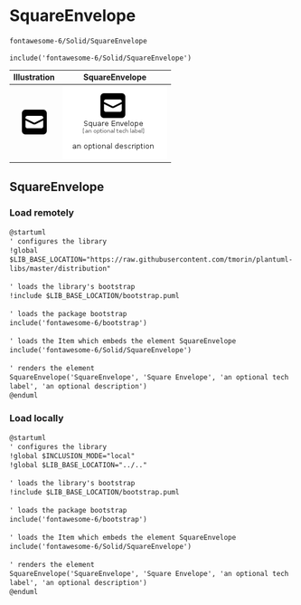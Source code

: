 # SquareEnvelope


```text
fontawesome-6/Solid/SquareEnvelope
```

```text
include('fontawesome-6/Solid/SquareEnvelope')
```



| Illustration | SquareEnvelope |
| :---: | :---: |
| ![illustration for Illustration](../../fontawesome-6/Solid/SquareEnvelope.png) | ![illustration for SquareEnvelope](../../fontawesome-6/Solid/SquareEnvelope.Local.png) |




## SquareEnvelope

### Load remotely
```plantuml
@startuml
' configures the library
!global $LIB_BASE_LOCATION="https://raw.githubusercontent.com/tmorin/plantuml-libs/master/distribution"

' loads the library's bootstrap
!include $LIB_BASE_LOCATION/bootstrap.puml

' loads the package bootstrap
include('fontawesome-6/bootstrap')

' loads the Item which embeds the element SquareEnvelope
include('fontawesome-6/Solid/SquareEnvelope')

' renders the element
SquareEnvelope('SquareEnvelope', 'Square Envelope', 'an optional tech label', 'an optional description')
@enduml
```

### Load locally
```plantuml
@startuml
' configures the library
!global $INCLUSION_MODE="local"
!global $LIB_BASE_LOCATION="../.."

' loads the library's bootstrap
!include $LIB_BASE_LOCATION/bootstrap.puml

' loads the package bootstrap
include('fontawesome-6/bootstrap')

' loads the Item which embeds the element SquareEnvelope
include('fontawesome-6/Solid/SquareEnvelope')

' renders the element
SquareEnvelope('SquareEnvelope', 'Square Envelope', 'an optional tech label', 'an optional description')
@enduml
```

